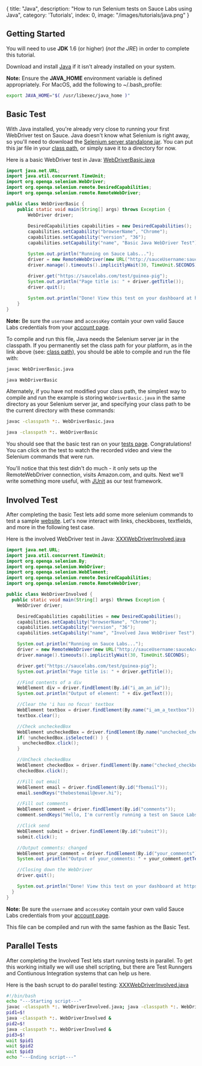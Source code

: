 {
  title: "Java",
  description: "How to run Selenium tests on Sauce Labs using Java",
  category: 'Tutorials',
  index: 0,
  image: "/images/tutorials/java.png"
}

## Getting Started

You will need to use **JDK** 1.6 (or higher) (*not the JRE*) in order to complete this tutorial.

Download and install [Java](http://www.java.com/en/download/manual.jsp) if it isn't already installed on your system.

**Note:** Ensure the **JAVA_HOME** environment variable is defined appropriately.
For MacOS, add the following to ~/.bash_profile:
```bash 
export JAVA_HOME="$( /usr/libexec/java_home )"
```

## Basic Test

With Java installed, you're already very close to running your first WebDriver test on Sauce. Java doesn't know what Selenium is right away, so 
you'll need to download the [Selenium server standalone jar](http://www.seleniumhq.org/download/). You can put this jar file in your
[class path](http://docs.oracle.com/javase/tutorial/essential/environment/paths.html), or simply save it to a directory for now.

Here is a basic WebDriver test in Java: [WebDriverBasic.java](https://github.com/saucyallison/support/blob/master/WebDriverBasic.java)
```java
import java.net.URL;
import java.util.concurrent.TimeUnit;
import org.openqa.selenium.WebDriver;
import org.openqa.selenium.remote.DesiredCapabilities;
import org.openqa.selenium.remote.RemoteWebDriver;

public class WebDriverBasic {
    public static void main(String[] args) throws Exception {
        WebDriver driver;
    
        DesiredCapabilities capabilities = new DesiredCapabilities();
        capabilities.setCapability("browserName", "Chrome");
        capabilities.setCapability("version", "36");
        capabilities.setCapability("name", "Basic Java WebDriver Test");

        System.out.println("Running on Sauce Labs...");
        driver = new RemoteWebDriver(new URL("http://sauceUsername:sauceAccessKey@ondemand.saucelabs.com:80/wd/hub"), capabilities);
        driver.manage().timeouts().implicitlyWait(30, TimeUnit.SECONDS);
        
        driver.get("https://saucelabs.com/test/guinea-pig");
        System.out.println("Page title is: " + driver.getTitle());
        driver.quit();

        System.out.println("Done! View this test on your dashboard at https://saucelabs.com/tests");
    }
}
```
**Note:** Be sure the `username` and `accessKey` contain your own valid Sauce Labs credentials from your [account page](https://saucelabs.com/account).

To compile and run this file, Java needs the Selenium server jar in the classpath. If you permanently set the class path for your platform, as in the
link above (see: [class path](http://docs.oracle.com/javase/tutorial/essential/environment/paths.html)), you should be able to compile and run the file with:
```bash
javac WebDriverBasic.java
```
```bash
java WebDriverBasic
```
Alternately, if you have not modified your class path, the simplest way to compile and run the example is storing `WebDriverBasic.java` in the same directory as your Selenium server jar, and specifying your class path to be the current directory with these commands:
```bash
javac -classpath *:. WebDriverBasic.java
```
```bash
java -classpath *:. WebDriverBasic
```
You should see that the basic test ran on your [tests page](https://saucelabs.com/tests). Congratulations! You can click on the test to watch the recorded video and view the Selenium commands that were run.

You'll notice that this test didn't do much - it only sets up the RemoteWebDriver connection, visits Amazon.com, and quits. Next we'll write something more useful, with [JUnit](http://junit.org) as our test framework.

## Involved Test

After completing the basic Test lets add some more selenium commands to test a sample [website](https://saucelabs.com/test/guinea-pig). Let's now interact with links, checkboxes, textfields, and more in the following test case.

Here is the involved WebDriver test in Java: [XXXWebDriverInvolved.java](https://github.com/saucelabs/support/blob/master/WebDriverBasic.java)
```java
import java.net.URL;
import java.util.concurrent.TimeUnit;
import org.openqa.selenium.By;
import org.openqa.selenium.WebDriver;
import org.openqa.selenium.WebElement;
import org.openqa.selenium.remote.DesiredCapabilities;
import org.openqa.selenium.remote.RemoteWebDriver;

public class WebDriverInvolved {
  public static void main(String[] args) throws Exception {
    WebDriver driver;

    DesiredCapabilities capabilities = new DesiredCapabilities();
    capabilities.setCapability("browserName", "Chrome");
    capabilities.setCapability("version", "36");
    capabilities.setCapability("name", "Involved Java WebDriver Test");

    System.out.println("Running on Sauce Labs...");
    driver = new RemoteWebDriver(new URL("http://sauceUsername:sauceAccessKey@ondemand.saucelabs.com:80/wd/hub"), capabilities);
    driver.manage().timeouts().implicitlyWait(30, TimeUnit.SECONDS);

    driver.get("https://saucelabs.com/test/guinea-pig");
    System.out.println("Page title is: " + driver.getTitle());

    //Find contents of a div
    WebElement div = driver.findElement(By.id("i_am_an_id"));
    System.out.println("Output of element: " + div.getText());

    //Clear the 'i has no focus' textbox
    WebElement textbox = driver.findElement(By.name("i_am_a_textbox"));
    textbox.clear();

    //Check uncheckedBox
    WebElement uncheckedBox = driver.findElement(By.name("unchecked_checkbox"));
    if( !uncheckedBox.isSelected() ) {
      uncheckedBox.click();
    }

    //UnCheck checkedBox
    WebElement checkedBox = driver.findElement(By.name("checked_checkbox"));
    checkedBox.click();

    //Fill out email
    WebElement email = driver.findElement(By.id("fbemail"));
    email.sendKeys("thebestemail@ever.hi");

    //Fill out comments
    WebElement comment = driver.findElement(By.id("comments"));
    comment.sendKeys("Hello, I'm currently running a test on Sauce Labs :).");

    //Click send
    WebElement submit = driver.findElement(By.id("submit"));
    submit.click();

    //Output comments: changed
    WebElement your_comment = driver.findElement(By.id("your_comments"));
    System.out.println("Output of your_comments: " + your_comment.getText());

    //Closing down the WebDriver
    driver.quit();

    System.out.println("Done! View this test on your dashboard at https://saucelabs.com/tests");
  }
}
```
**Note:** Be sure the `username` and `accessKey` contain your own valid Sauce Labs credentials from your [account page](https://saucelabs.com/account).

This file can be compiled and run with the same fashion as the Basic Test.

## Parallel Tests
After completing the Involved Test lets start running tests in parallel. To get this working initially we will use shell scripting, but there are Test Runngers and Contiunous Integration systems that can help us here.

Here is the bash scrupt to do parallel testing: [XXXWebDriverInvolved.java](https://github.com/saucelabs/support/blob/master/WebDriverBasic.java)
```bash
#!/bin/bash
echo "---Starting script---"
javac -classpath *:. WebDriverInvolved.java; java -classpath *:. WebDriverInvolved &
pid1=$!
java -classpath *:. WebDriverInvolved &
pid2=$!
java -classpath *:. WebDriverInvolved &
pid3=$!
wait $pid1
wait $pid2
wait $pid3
echo "---Ending script---"
```
